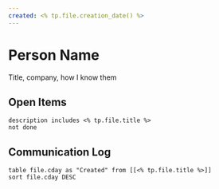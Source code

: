 ```yaml
---
created: <% tp.file.creation_date() %>
---
```


# Person Name
Title, company, how I know them

## Open Items
```tasks
description includes <% tp.file.title %>
not done
```

## Communication Log
```dataview
table file.cday as "Created" from [[<% tp.file.title %>]]
sort file.cday DESC
```
